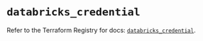 # `databricks_credential`

Refer to the Terraform Registry for docs: [`databricks_credential`](https://registry.terraform.io/providers/databricks/databricks/1.86.0/docs/resources/credential).
